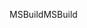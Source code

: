 <span data-ttu-id="ddee8-101">MSBuild</span><span class="sxs-lookup"><span data-stu-id="ddee8-101">MSBuild</span></span>